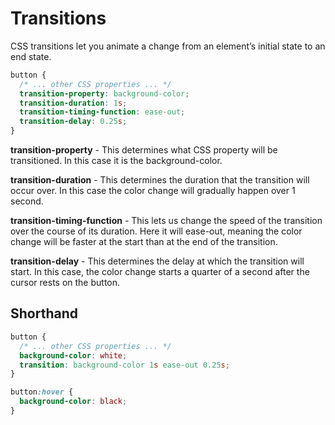 # Transitions
CSS transitions let you animate a change from an element’s initial state to an end state.

```css
button {
  /* ... other CSS properties ... */
  transition-property: background-color;
  transition-duration: 1s;
  transition-timing-function: ease-out;
  transition-delay: 0.25s;
}
```
**transition-property** - This determines what CSS property will be transitioned. In this case it is the background-color.

**transition-duration** - This determines the duration that the transition will occur over. In this case the color change will gradually happen over 1 second.

**transition-timing-function** - This lets us change the speed of the transition over the course of its duration. Here it will ease-out, meaning the color change will be faster at the start than at the end of the transition.

**transition-delay** - This determines the delay at which the transition will start. In this case, the color change starts a quarter of a second after the cursor rests on the button.

## Shorthand
```css
button {
  /* ... other CSS properties ... */
  background-color: white;
  transition: background-color 1s ease-out 0.25s;
}

button:hover {
  background-color: black;
}
```
